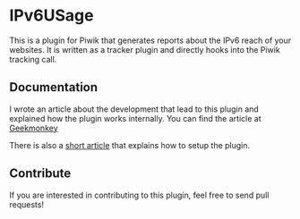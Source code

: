 # IPv6USage

This is a plugin for Piwik that generates reports about the IPv6 reach of your websites. It is written as a tracker plugin and directly hooks into the Piwik tracking call.

## Documentation

I wrote an article about the development that lead to this plugin and explained how the plugin works internally. You can find the article at [Geekmonkey](http://geekmonkey.org/articles/34-how-to-write-a-piwik-plugin)

There is also a [short article](http://geekmonkey.org/articles/33-tracking-the-ipv6-reach-of-your-website-with-piwik/) that explains how to setup the plugin.

## Contribute 

If you are interested in contributing to this plugin, feel free to send pull requests!
